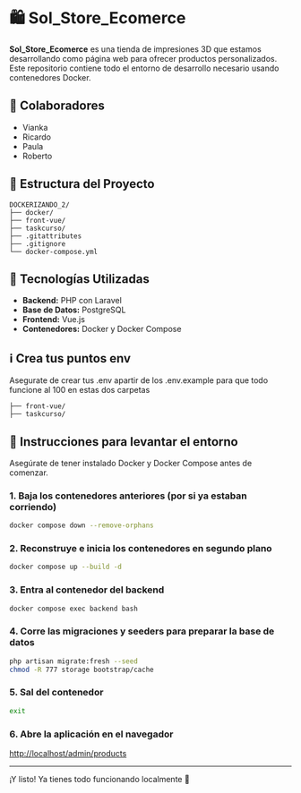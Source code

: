 # 🛍️ Sol_Store_Ecomerce

**Sol_Store_Ecomerce** es una tienda de impresiones 3D que estamos desarrollando como página web para ofrecer productos personalizados. Este repositorio contiene todo el entorno de desarrollo necesario usando contenedores Docker.

## 👥 Colaboradores

- Vianka  
- Ricardo  
- Paula  
- Roberto  

## 📁 Estructura del Proyecto

```
DOCKERIZANDO_2/
├── docker/
├── front-vue/
├── taskcurso/
├── .gitattributes
├── .gitignore
└── docker-compose.yml
```

## 🧰 Tecnologías Utilizadas

- **Backend:** PHP con Laravel  
- **Base de Datos:** PostgreSQL  
- **Frontend:** Vue.js  
- **Contenedores:** Docker y Docker Compose

## ℹ️ Crea tus puntos env
Asegurate de crear tus .env apartir de los .env.example para que todo funcione al 100
en estas dos carpetas 
```
├── front-vue/
├── taskcurso/
```


## 🚀 Instrucciones para levantar el entorno

Asegúrate de tener instalado Docker y Docker Compose antes de comenzar.

### 1. Baja los contenedores anteriores (por si ya estaban corriendo)

```bash
docker compose down --remove-orphans
```

### 2. Reconstruye e inicia los contenedores en segundo plano

```bash
docker compose up --build -d
```

### 3. Entra al contenedor del backend

```bash
docker compose exec backend bash
```

### 4. Corre las migraciones y seeders para preparar la base de datos

```bash
php artisan migrate:fresh --seed
chmod -R 777 storage bootstrap/cache
```

### 5. Sal del contenedor

```bash
exit
```

### 6. Abre la aplicación en el navegador

[http://localhost/admin/products](http://localhost/admin/products)

---

¡Y listo! Ya tienes todo funcionando localmente 🚀
